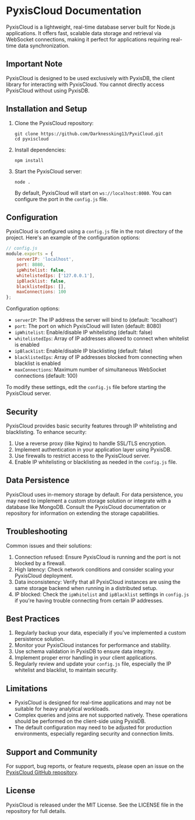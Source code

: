 # PyxisCloud Documentation

PyxisCloud is a lightweight, real-time database server built for Node.js applications. It offers fast, scalable data storage and retrieval via WebSocket connections, making it perfect for applications requiring real-time data synchronization.

## Important Note

PyxisCloud is designed to be used exclusively with PyxisDB, the client library for interacting with PyxisCloud. You cannot directly access PyxisCloud without using PyxisDB.

## Installation and Setup

1. Clone the PyxisCloud repository:
   ```
   git clone https://github.com/Darknessking13/PyxiCloud.git
   cd pyxiscloud
   ```

2. Install dependencies:
   ```
   npm install
   ```

3. Start the PyxisCloud server:
   ```
   node .
   ```

   By default, PyxisCloud will start on `ws://localhost:8080`. You can configure the port in the `config.js` file.

## Configuration

PyxisCloud is configured using a `config.js` file in the root directory of the project. Here's an example of the configuration options:

```javascript
// config.js
module.exports = {
    serverIP: 'localhost',
    port: 8080,
    ipWhitelist: false,
    whitelistedIps: ['127.0.0.1'],
    ipBlacklist: false,
    blacklistedIps: [],
    maxConnections: 100
};
```

Configuration options:
- `serverIP`: The IP address the server will bind to (default: 'localhost')
- `port`: The port on which PyxisCloud will listen (default: 8080)
- `ipWhitelist`: Enable/disable IP whitelisting (default: false)
- `whitelistedIps`: Array of IP addresses allowed to connect when whitelist is enabled
- `ipBlacklist`: Enable/disable IP blacklisting (default: false)
- `blacklistedIps`: Array of IP addresses blocked from connecting when blacklist is enabled
- `maxConnections`: Maximum number of simultaneous WebSocket connections (default: 100)

To modify these settings, edit the `config.js` file before starting the PyxisCloud server.

## Security

PyxisCloud provides basic security features through IP whitelisting and blacklisting. To enhance security:

1. Use a reverse proxy (like Nginx) to handle SSL/TLS encryption.
2. Implement authentication in your application layer using PyxisDB.
3. Use firewalls to restrict access to the PyxisCloud server.
4. Enable IP whitelisting or blacklisting as needed in the `config.js` file.

## Data Persistence

PyxisCloud uses in-memory storage by default. For data persistence, you may need to implement a custom storage solution or integrate with a database like MongoDB. Consult the PyxisCloud documentation or repository for information on extending the storage capabilities.

## Troubleshooting

Common issues and their solutions:

1. Connection refused: Ensure PyxisCloud is running and the port is not blocked by a firewall.
2. High latency: Check network conditions and consider scaling your PyxisCloud deployment.
3. Data inconsistency: Verify that all PyxisCloud instances are using the same storage backend when running in a distributed setup.
4. IP blocked: Check the `ipWhitelist` and `ipBlacklist` settings in `config.js` if you're having trouble connecting from certain IP addresses.

## Best Practices

1. Regularly backup your data, especially if you've implemented a custom persistence solution.
2. Monitor your PyxisCloud instances for performance and stability.
3. Use schema validation in PyxisDB to ensure data integrity.
4. Implement proper error handling in your client applications.
5. Regularly review and update your `config.js` file, especially the IP whitelist and blacklist, to maintain security.

## Limitations

- PyxisCloud is designed for real-time applications and may not be suitable for heavy analytical workloads.
- Complex queries and joins are not supported natively. These operations should be performed on the client-side using PyxisDB.
- The default configuration may need to be adjusted for production environments, especially regarding security and connection limits.

## Support and Community

For support, bug reports, or feature requests, please open an issue on the [PyxisCloud GitHub repository](https://github.com/Darknessking13/PyxiCloud.git/issues).

## License

PyxisCloud is released under the MIT License. See the LICENSE file in the repository for full details.
